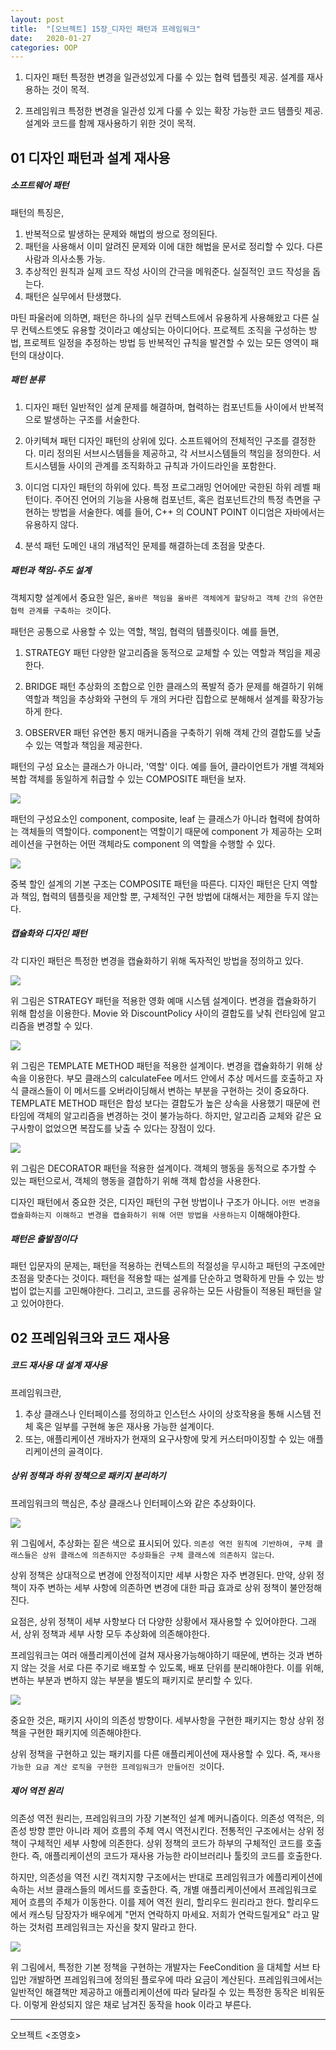 ```yaml
---
layout: post
title:  "[오브젝트] 15장_디자인 패턴과 프레임워크"
date:   2020-01-27
categories: OOP
---
```


1. 디자인 패턴
   특정한 변경을 일관성있게 다룰 수 있는 협력 텝플릿 제공.
   설계를 재사용하는 것이 목적.

2. 프레임워크
   특정한 변경을 일관성 있게 다룰 수 있는 확장 가능한 코드 템플릿 제공.
   설계와 코드를 함께 재사용하기 위한 것이 목적.

## 01 디자인 패턴과 설계 재사용

##### 소프트웨어 패턴

패턴의 특징은,

1. 반복적으로 발생하는 문제와 해법의 쌍으로 정의된다.
2. 패턴을 사용해서 이미 알려진 문제와 이에 대한 해법을 문서로 정리할 수 있다. 다른 사람과 의사소통 가능.
3. 추상적인 원칙과 실제 코드 작성 사이의 간극을 메워준다. 실질적인 코드 작성을 돕는다.
4. 패턴은 실무에서 탄생했다.

마틴 파울러에 의하면, 패턴은 하나의 실무 컨텍스트에서 유용하게 사용해왔고 다른 실무 컨텍스트엣도 유용할 것이라고 예상되는 아이디어다. 프로젝트 조직을 구성하는 방법, 프로젝트 일정을 추정하는 방법 등 반복적인 규칙을 발견할 수 있는 모든 영역이 패턴의 대상이다.

##### 패턴 분류

1. 디자인 패턴
   일반적인 설계 문제를 해결하며, 협력하는 컴포넌트들 사이에서 반복적으로 발생하는 구조를 서술한다. 

2. 아키텍쳐 패턴
   디자인 패턴의 상위에 있다. 소프트웨어의 전체적인 구조를 결정한다.
   미리 정의된 서브시스템들을 제공하고, 각 서브시스템들의 책임을 정의한다.
   서트시스템들 사이의 관계를 조직화하고 규칙과 가이드라인을 포함한다.

3. 이디엄
   디자인 패턴의 하위에 있다. 특정 프로그래밍 언어에만 국한된 하위 레벨 패턴이다.
   주어진 언어의 기능을 사용해 컴포넌트, 혹은 컴포넌트간의 특정 측면을 구현하는 방법을 서술한다.
   예를 들어, C++ 의 COUNT POINT 이디엄은 자바에서는 유용하지 않다.

4. 분석 패턴
   도메인 내의 개념적인 문제를 해결하는데 초점을 맞춘다.

##### 패턴과 책임-주도 설계

객체지향 설계에서 중요한 일은, `올바른 책임을 올바른 객체에게 할당하고 객체 간의 유연한 협력 관계를 구축하는 것`이다.

패턴은 공통으로 사용할 수 있는 역할, 책임, 협력의 템플릿이다. 예를 들면,

1. STRATEGY 패턴
   다양한 알고리즘을 동적으로 교체할 수 있는 역할과 책임을 제공한다.

2. BRIDGE 패턴
   추상화의 조합으로 인한 클래스의 폭발적 증가 문제를 해결하기 위해 역할과 책임을 추상화와 구현의 두 개의 커다란 집합으로 분해해서 설계를 확장가능하게 한다.

3. OBSERVER 패턴
   유연한 통지 매커니즘을 구축하기 위해 객체 간의 결합도를 낮출 수 있는 역할과 책임을 제공한다.

패턴의 구성 요소는 클래스가 아니라, '역할' 이다. 
예를 들어, 클라이언트가 개별 객체와 복합 객체를 동일하게 취급할 수 있는 COMPOSITE 패턴을 보자. 

![](/image/object_c15_01.png)

패턴의 구성요소인 component, composite, leaf 는 클래스가 아니라 협력에 참여하는 객체들의 역할이다. component는 역할이기 때문에 component 가 제공하는 오퍼레이션을 구현하는 어떤 객체라도 component 의 역할을 수행할 수 있다.

![](/image/object_c15_02.png)

중복 할인 설계의 기본 구조는 COMPOSITE 패턴을 따른다.
디자인 패턴은 단지 역할과 책임, 협력의 템플릿을 제안할 뿐, 구체적인 구현 방법에 대해서는 제한을 두지 않는다.

##### 캡슐화와 디자인 패턴

각 디자인 패턴은 특정한 변경을 캡슐화하기 위해 독자적인 방법을 정의하고 있다.

![](/image/object_c15_03.png)

위 그림은 STRATEGY 패턴을 적용한 영화 예매 시스템 설계이다. 변경을 캡슐화하기 위해 합성을 이용한다. Movie 와 DiscountPolicy 사이의 결합도를 낮춰 런타임에 알고리즘을 변경할 수 있다.

![](/image/object_c15_04.png)

위 그림은 TEMPLATE METHOD 패턴을 적용한 설계이다. 변경을 캡슐화하기 위해 상속을 이용한다. 부모 클래스의 calculateFee 메서드 안에서 추상 메서드를 호출하고 자식 클래스들이 이 메서드를 오버라이딩해서 변하는 부분을 구현하는 것이 중요하다.
TEMPLATE METHOD 패턴은 합성 보다는 결합도가 높은 상속을 사용했기 때문에 런타임에 객체의 알고리즘을 변경하는 것이 불가능하다. 하지만, 알고리즘 교체와 같은 요구사항이 없었으면 복잡도를 낮출 수 있다는 장점이 있다.

![](/image/object_c15_05.png)

위 그림은 DECORATOR 패턴을 적용한 설계이다. 객체의 행동을 동적으로 추가할 수 있는 패턴으로서, 객체의 행동을 결합하기 위해 객체 합성을 사용한다.

디자인 패턴에서 중요한 것은, 디자인 패턴의 구현 방법이나 구조가 아니다. `어떤 변경을 캡슐화하는지 이해하고 변경을 캡슐화하기 위해 어떤 방법을 사용하는지` 이해해야한다.

##### 패턴은 출발점이다

패턴 입문자의 문제는, 패턴을 적용하는 컨텍스트의 적절성을 무시하고 패턴의 구조에만 초점을 맞춘다는 것이다. 패턴을 적용할 때는 설계를 단순하고 명확하게 만들 수 있는 방법이 없는지를 고민해야한다. 그리고, 코드를 공유하는 모든 사람들이 적용된 패턴을 알고 있어야한다.

## 02 프레임워크와 코드 재사용

##### 코드 재사용 대 설계 재사용

프레임워크란, 

1. 추상 클래스나 인터페이스를 정의하고 인스턴스 사이의 상호작용을 통해 시스템 전체 혹은 일부를 구현해 놓은 재사용 가능한 설계이다. 
2. 또는, 애플리케이션 개바자가 현재의 요구사항에 맞게 커스터마이징할 수 있는 애플리케이션의 골격이다.

##### 상위 정책과 하위 정책으로 패키지 분리하기

프레임워크의 핵심은, 추상 클래스나 인터페이스와 같은 추상화이다.

![](/image/object_c15_06.png)

위 그림에서, 추상화는 짙은 색으로 표시되어 있다. `의존성 역전 원칙에 기반하여, 구체 클래스들은 상위 클래스에 의존하지만 추상화들은 구체 클래스에 의존하지 않는다`.

상위 정책은 상대적으로 변경에 안정적이지만 세부 사항은 자주 변경된다. 만약, 상위 정책이 자주 변하는 세부 사항에 의존하면 변경에 대한 파급 효과로 상위 정책이 불안정해진다.

요점은, 상위 정책이 세부 사항보다 더 다양한 상황에서 재사용할 수 있어야한다. 그래서, 상위 정책과 세부 사항 모두 추상화에 의존해야한다.

프레임워크는 여러 애플리케이션에 걸쳐 재사용가능해야하기 때문에, 변하는 것과 변하지 않는 것을 서로 다른 주기로 배포할 수 있도록, 배포 단위를 분리해야한다. 이를 위해, 변하는 부분과 변하지 않는 부분을 별도의 패키지로 분리할 수 있다.

![](/image/object_c15_07.png)

중요한 것은, 패키지 사이의 의존성 방향이다. 세부사항을 구현한 패키지는 항상 상위 정책을 구현한 패키지에 의존해야한다.

상위 정책을 구현하고 있는 패키지를 다른 애플리케이션에 재사용할 수 있다. 즉, `재사용 가능한 요금 계산 로직을 구현한 프레임워크가 만들어진 것`이다.

##### 제어 역전 원리

의존성 역전 원리는, 프레임워크의 가장 기본적인 설계 메커니즘이다. 의존성 역적은, 의존성 방향 뿐만 아니라 제어 흐름의 주체 역시 역전시킨다. 전통적인 구조에서는 상위 정책이 구체적인 세부 사항에 의존한다. 상위 정책의 코드가 하부의 구체적인 코드를 호출한다. 즉, 애플리케이션의 코드가 재사용 가능한 라이브러리나 툴킷의 코드를 호출한다.

하지만, 의존성을 역전 시킨 객치지향 구조에서는 반대로 프레임워크가 에플리케이션에 속하는 서브 클래스들의 메서드를 호출한다. 즉, 개별 애플리케이션에서 프레임워크로 제어 흐름의 주체가 이동한다. 이를 제어 역전 원리, 할리우드 원리라고 한다. 할리우드에서 캐스팅 담장자가 배우에게 "먼저 연락하지 마세요. 저희가 연락드릴게요" 라고 말하는 것처럼 프레임워크는 자신을 찾지 말라고 한다.

![](/image/object_c15_08.png)

위 그림에서, 특정한 기본 정책을 구현하는 개발자는 FeeCondition 을 대체할 서브 타입만 개발하면 프레임워크에 정의된 플로우에 따라 요금이 계산된다. 프레임워크에서는 일반적인 해결책만 제공하고 애플리케이션에 따라 달라질 수 있는 특정한 동작은 비워둔다. 이렇게 완성되지 않은 채로 남겨진 동작을 hook 이라고 부른다.

---

오브젝트 <조영호>
